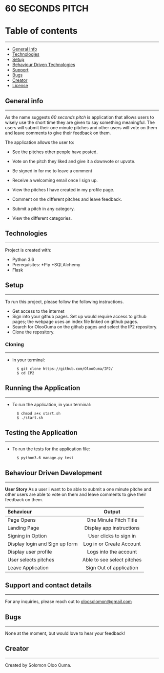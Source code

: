 # 60 SECONDS PITCH

# Table of contents
***
* [General Info](#General-Info)
* [Technologies](#Technologies)
* [Setup](#Setup)
* [Behaviour Driven Technologies](#Behaviour-Driven-Technologies)
* [Support](#Support)
* [Bugs](#Bugs)
* [Creator](#Creator)
* [License](#License)

## General info
---
As the name suggests *60 seconds pitch* is application that allows users to wisely use the short time they are given to say something meaningful. The users will submit their one minute pitches and other users will vote on them and leave comments to give their feedback on them.

The application allows the user to:

* See the pitches other people have posted.

* Vote on the pitch they liked and give it a downvote or upvote.

* Be signed in for me to leave a comment

* Receive a welcoming email once I sign up.

* View the pitches I have created in my profile page.

* Comment on the different pitches and leave feedback.

* Submit a pitch in any category.

* View the different categories.

## Technologies
---
Project is created with:
* Python 3.6
* Prerequisites:   *Pip *SQLAlchemy
* Flask

## Setup
---
To run this project, please follow the following instructions.
-   Get access to the internet
-   Sign into your github pages. Set up would require access to github pages; the webpage uses an index file linked on github pages.
-   Search for OlooOuma on the github pages and select the IP2 repository.
-   Clone the repository.

### Cloning
---
* In your terminal:
        
        $ git clone https://github.com/OlooOuma/IP2/
        $ cd IP2

## Running the Application
---
* To run the application, in your terminal:

        $ chmod a+x start.sh
        $ ./start.sh
        
## Testing the Application
---
* To run the tests for the application file:

        $ python3.6 manage.py test
        
## Behaviour Driven Development
---

**User Story**
As a user i want to be able to submit a one minute pitche and other users are able to vote on them and leave comments to give their feedback on them.

| Behaviour | Output |
| :---------------- | :---------------: | 
| Page Opens | One Minute Pitch Title  |
| Landing Page | Display app instructions |
| Signing in Option | User clicks to sign in |
| Display login and Sign up form | Log in or Create Account |
| Display user profile |  Logs into the account |
| User selects pitches| Able to see select pitches |
| Leave Application | Sign Out of application|


## Support and contact details
---
For any inquiries, please reach out to oloosolomon@gmail.com

## Bugs
---
None at the moment, but would love to hear your feedback!

## Creator
---

Created by Solomon Oloo Ouma. 
